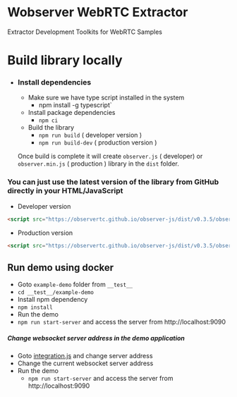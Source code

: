 # Wobserver WebRTC Extractor
Extractor Development Toolkits for WebRTC Samples


# Build library locally

- ### Install dependencies
  - Make sure we have type script installed in the system
    - npm install -g typescript`
  - Install package dependencies 
    - `npm ci`
  - Build the library
    - `npm run build` ( developer version )
    - `npm run build-dev` ( production version )

  Once build is complete it will create `observer.js` ( developer) or `observer.min.js` ( production ) library in the `dist` folder.


### You can just use the latest version of the library from GitHub directly in your HTML/JavaScript

  - Developer version

  ```html
  <script src="https://observertc.github.io/observer-js/dist/v0.3.5/observer.js"></script>
  ```

  - Production version

  ```html
  <script src="https://observertc.github.io/observer-js/dist/v0.3.5/observer.min.js"></script>
  ```


## Run demo using docker

  - Goto `example-demo` folder from `__test__`
   - `cd __test__/example-demo`
  - Install npm dependency
   - `npm install`
  - Run the demo
   - `npm run start-server` and access the server from http://localhost:9090


 ##### Change websocket server address in the demo application

  - Goto [integration.js](__test__/example-demo/js/integration.js#L20) and change server address
  - Change the current websocket server address
  - Run the demo
    - `npm run start-server` and access the server from http://localhost:9090
